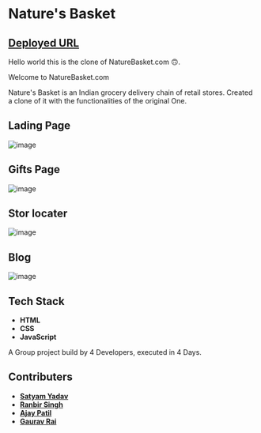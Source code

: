 # Nature's Basket


## [Deployed URL](https://golden-figolla-81a3b0.netlify.app)

Hello world this is the clone of NatureBasket.com 🙃.

Welcome to NatureBasket.com

Nature's Basket is an Indian grocery delivery chain of retail stores.
Created a clone of it with the functionalities of the original One.

## Lading Page 


![image](https://user-images.githubusercontent.com/103804433/204324502-8046b9ae-63b2-4628-bc6e-ab43b15dcc33.png)



## Gifts Page


![image](https://user-images.githubusercontent.com/103804433/204325081-7c531eab-ac2f-4a41-b753-e93292a041be.png)


## Stor locater


![image](https://user-images.githubusercontent.com/103804433/204325462-3e439d39-7fd8-4b5e-bdf3-04725727f1de.png)

## Blog

![image](https://user-images.githubusercontent.com/103804433/204326043-92505f0c-a7d0-4e64-b1cc-19c3b2c86688.png)




## Tech Stack 
- **HTML**
- **CSS**
- **JavaScript**




A Group project build by 4 Developers, executed in 4 Days.

## Contributers
- **[Satyam Yadav](https://github.com/iamsatyamyadav)**
- **[Ranbir Singh](https://github.com/sranbir392)**
- **[Ajay Patil](https://github.com/ajaypatil1720)**
- **[Gaurav Rai](https://github.com/gauravrai2783)**

